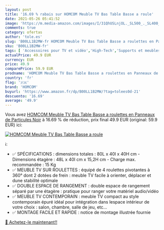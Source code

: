 ```yaml
---
layout: post
title: '16.69 % rabais sur HOMCOM Meuble TV Bas Table Basse a roule'
date: 2021-05-26 05:41:52
image: 'https://m.media-amazon.com/images/I/31QhUSLnjOL._SL500_._SL400_.jpg'
comments: true
category: ofertas
author: 'tole.es'
slug: 'B00LL1B2MW-fr HOMCOM Meuble TV Bas Table Basse a roulettes en Panneaux...'
sku: 'B00LL1B2MW-fr'
tags: [ 'Accessoires pour TV et vidéo','High-Tech','Supports et meubles TV','TV, vidéo et home cinéma','homcom', ]
actualPrice: 49.9 EUR
currency: EUR
price: 49.9
comparePrice: 59.9 EUR
prodname: 'HOMCOM Meuble TV Bas Table Basse a roulettes en Panneaux de Particules Noir'
country: 'fr'
flag: '🇫🇷'
brand: 'HOMCOM'
buyurl: 'https://www.amazon.fr/dp/B00LL1B2MW/?tag=tolees0d-21'
descuento: '16.69'
average: '49.9'
---
```


Vous avez [HOMCOM Meuble TV Bas Table Basse a roulettes en Panneaux de Particules Noir](https://www.amazon.fr/dp/B00LL1B2MW/?tag=tolees0d-21)  à  16.69 % de réduction, prix final  49.9 EUR (original: 59.9 EUR) ici:

[![HOMCOM Meuble TV Bas Table Basse a roule](https://m.media-amazon.com/images/I/31QhUSLnjOL._SL500_._SL400_.jpg)](https://www.amazon.fr/dp/B00LL1B2MW/?tag=tolees0d-21)

ℹ️:

- ✅ SPÉCIFICATIONS : dimensions totales : 80L x 40l x 40H cm - Dimensions étagère : 48L x 40l cm x 15,2H cm - Charge max. recommandée : 15 Kg
- ✅ MEUBLE TV SUR ROULETTES : équipé de 4 roulettes pivotantes à 360° dont 2 dotées de frein : meuble TV facile à orienter, déplacer et dune stabilité optimale
- ✅ DOUBLE ESPACE DE RANGEMENT : double espace de rangement séparé par une étagère : pratique pour ranger votre matériel audio/vidéo
- ✅ MEUBLE TV CONTEMPORAIN : meuble TV compact au style contemporain épuré idéal pour intégration dans lespace intérieur de votre choix : salon, chambre, salle de jeu, etc...
- ✅ MONTAGE FACILE ET RAPIDE : notice de montage illustrée fournie

[🛒 Achetez-le maintenant!!](https://www.amazon.fr/dp/B00LL1B2MW/?tag=tolees0d-21)
